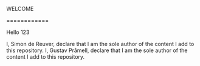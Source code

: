 WELCOME 

============

Hello 123

I, Simon de Reuver, declare that I am the sole author of the content I add to this repository.
I, Gustav Pråmell, declare that I am the sole author of the content I add to this repository.
